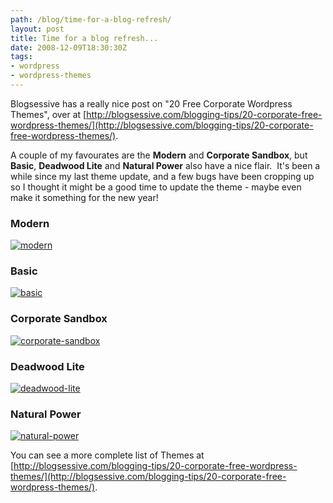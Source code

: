 ```yaml
---
path: /blog/time-for-a-blog-refresh/
layout: post
title: Time for a blog refresh...
date: 2008-12-09T18:30:30Z
tags:
- wordpress
- wordpress-themes
---
```


Blogsessive has a really nice post on "20 Free Corporate Wordpress Themes", over at [http://blogsessive.com/blogging-tips/20-corporate-free-wordpress-themes/](http://blogsessive.com/blogging-tips/20-corporate-free-wordpress-themes/).

A couple of my favourates are the **Modern** and **Corporate Sandbox**, but **Basic**, **Deadwood Lite** and **Natural Power** also have a nice flair.  It's been a while since my last theme update, and a few bugs have been cropping up so I thought it might be a good time to update the theme - maybe even make it something for the new year!

### Modern

[![](http://uploads.psyked.co.uk/2008/12/modern.jpg "modern")](http://www.ulfpettersson.se/design/modern/)

### Basic

[![](http://uploads.psyked.co.uk/2008/12/basic.jpg "basic")](http://www.themelab.com/free-wordpress-themes/)

### Corporate Sandbox

[![](http://uploads.psyked.co.uk/2008/12/corporate-sandbox.jpg "corporate-sandbox")](http://rubiqube.com/corporate-sandbox/)

### Deadwood Lite

[![](http://uploads.psyked.co.uk/2008/12/deadwood-lite.jpg "deadwood-lite")](http://graphpaperpress.com/2008/01/05/deadwood-lite/)

### Natural Power

[![](http://uploads.psyked.co.uk/2008/12/natural-power.jpg "natural-power")](http://xfep.com/wordpress/wordpress-theme-natural-power/)

You can see a more complete list of Themes at [http://blogsessive.com/blogging-tips/20-corporate-free-wordpress-themes/](http://blogsessive.com/blogging-tips/20-corporate-free-wordpress-themes/).